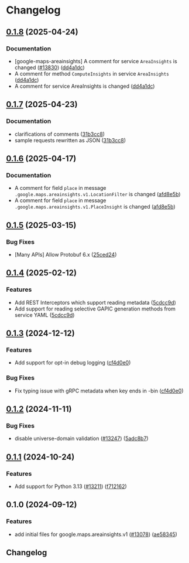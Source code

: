 # Changelog

## [0.1.8](https://github.com/googleapis/google-cloud-python/compare/google-maps-areainsights-v0.1.7...google-maps-areainsights-v0.1.8) (2025-04-24)


### Documentation

* [google-maps-areainsights] A comment for service `AreaInsights` is changed ([#13830](https://github.com/googleapis/google-cloud-python/issues/13830)) ([dd4a1dc](https://github.com/googleapis/google-cloud-python/commit/dd4a1dc8caa2f01f6475975eb39b08d3d3322d0e))
* A comment for method `ComputeInsights` in service `AreaInsights` ([dd4a1dc](https://github.com/googleapis/google-cloud-python/commit/dd4a1dc8caa2f01f6475975eb39b08d3d3322d0e))
* A comment for service AreaInsights is changed ([dd4a1dc](https://github.com/googleapis/google-cloud-python/commit/dd4a1dc8caa2f01f6475975eb39b08d3d3322d0e))

## [0.1.7](https://github.com/googleapis/google-cloud-python/compare/google-maps-areainsights-v0.1.6...google-maps-areainsights-v0.1.7) (2025-04-23)


### Documentation

* clarifications of comments ([31b3cc8](https://github.com/googleapis/google-cloud-python/commit/31b3cc82071330347b4212d5192b7700672e9123))
* sample requests rewritten as JSON ([31b3cc8](https://github.com/googleapis/google-cloud-python/commit/31b3cc82071330347b4212d5192b7700672e9123))

## [0.1.6](https://github.com/googleapis/google-cloud-python/compare/google-maps-areainsights-v0.1.5...google-maps-areainsights-v0.1.6) (2025-04-17)


### Documentation

* A comment for field `place` in message `.google.maps.areainsights.v1.LocationFilter` is changed ([afd8e5b](https://github.com/googleapis/google-cloud-python/commit/afd8e5bd3751669be857d7538ce10c04a9ba1ee0))
* A comment for field `place` in message `.google.maps.areainsights.v1.PlaceInsight` is changed ([afd8e5b](https://github.com/googleapis/google-cloud-python/commit/afd8e5bd3751669be857d7538ce10c04a9ba1ee0))

## [0.1.5](https://github.com/googleapis/google-cloud-python/compare/google-maps-areainsights-v0.1.4...google-maps-areainsights-v0.1.5) (2025-03-15)


### Bug Fixes

* [Many APIs] Allow Protobuf 6.x ([25ced24](https://github.com/googleapis/google-cloud-python/commit/25ced2444528a1dc6a22daa32b82b844961f1b75))

## [0.1.4](https://github.com/googleapis/google-cloud-python/compare/google-maps-areainsights-v0.1.3...google-maps-areainsights-v0.1.4) (2025-02-12)


### Features

* Add REST Interceptors which support reading metadata ([5cdcc9d](https://github.com/googleapis/google-cloud-python/commit/5cdcc9d9d3e259c9a743895940552eb75b4554d3))
* Add support for reading selective GAPIC generation methods from service YAML ([5cdcc9d](https://github.com/googleapis/google-cloud-python/commit/5cdcc9d9d3e259c9a743895940552eb75b4554d3))

## [0.1.3](https://github.com/googleapis/google-cloud-python/compare/google-maps-areainsights-v0.1.2...google-maps-areainsights-v0.1.3) (2024-12-12)


### Features

* Add support for opt-in debug logging ([cf4d0e0](https://github.com/googleapis/google-cloud-python/commit/cf4d0e0ddd6d9d8808bde59d8b62acb4ff7f1750))


### Bug Fixes

* Fix typing issue with gRPC metadata when key ends in -bin ([cf4d0e0](https://github.com/googleapis/google-cloud-python/commit/cf4d0e0ddd6d9d8808bde59d8b62acb4ff7f1750))

## [0.1.2](https://github.com/googleapis/google-cloud-python/compare/google-maps-areainsights-v0.1.1...google-maps-areainsights-v0.1.2) (2024-11-11)


### Bug Fixes

* disable universe-domain validation  ([#13247](https://github.com/googleapis/google-cloud-python/issues/13247)) ([5adc8b7](https://github.com/googleapis/google-cloud-python/commit/5adc8b7d2cc8ab9707ab5a65f15270c125cee051))

## [0.1.1](https://github.com/googleapis/google-cloud-python/compare/google-maps-areainsights-v0.1.0...google-maps-areainsights-v0.1.1) (2024-10-24)


### Features

* Add support for Python 3.13 ([#13211](https://github.com/googleapis/google-cloud-python/issues/13211)) ([f712162](https://github.com/googleapis/google-cloud-python/commit/f712162c01f065da29fffbbed1e856a1f3876b1b))

## 0.1.0 (2024-09-12)


### Features

* add initial files for google.maps.areainsights.v1 ([#13078](https://github.com/googleapis/google-cloud-python/issues/13078)) ([ae58345](https://github.com/googleapis/google-cloud-python/commit/ae583456fd0a2f2e46ce8759918ebe3fc19a0fe8))

## Changelog
